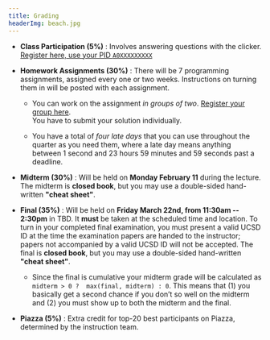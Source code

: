 ```yaml
---
title: Grading
headerImg: beach.jpg
---
```


- **Class Participation (5%)** :
  Involves answering questions with the clicker.
  [Register here, use your PID `A0XXXXXXXXX`][clickers]

- **Homework Assignments (30%)** :
  There will be 7 programming assignments,
  assigned every one or two weeks.
  Instructions on turning them in will be posted with
  each assignment.
  
    - You can work on the assignment *in groups of two*.
      [Register your group here][groups].    
      You have to submit your solution individually.
      
    - You have a total of *four late days*
      that you can use throughout the quarter as you need them,
      where a late day means anything between 1 second and 23
      hours 59 minutes and 59 seconds past a deadline.

- **Midterm (30%)** :
  Will be held on **Monday February 11** during the lecture.
  The midterm is **closed book**, but you may use a
  double-sided hand-written **"cheat sheet"**.

- **Final (35%)** :
  Will be held on **Friday March 22nd, from 11:30am -- 2:30pm** in TBD.
  It **must** be taken at the scheduled time and location.
  To turn in your completed final examination, you must
  present a valid UCSD ID at the time the examination
  papers are handed to the instructor; papers not
  accompanied by a valid UCSD ID will not be accepted.
  The final is **closed book**, but you may use a
  double-sided hand-written **"cheat sheet"**.
  
    - Since the final is cumulative your midterm grade will be calculated as 
      `midterm > 0 ?  max(final, midterm) : 0`.
      This means that (1) you basically get a second chance if you don’t so well on the midterm and 
      (2) you must show up to both the midterm and the final.

- **Piazza (5%)** : 
  Extra credit for top-20 best participants on Piazza,
  determined by the instruction team.

[clickers]: https://goo.gl/forms/80SF9nYoZzYzCpT22
[groups]: https://goo.gl/forms/kB7l1hs10lmydSZ73
